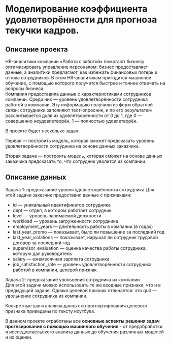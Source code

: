 # Моделирование коэффициента удовлетворённости для прогноза текучки кадров.

## Описание проекта

HR-аналитики компании «Работа с заботой» помогают бизнесу оптимизировать управление персоналом: бизнес предоставляет данные, а аналитики предлагают, как избежать финансовых потерь и оттока сотрудников. В этом HR-аналитикам пригодится машинное обучение, с помощью которого получится быстрее и точнее отвечать на вопросы бизнеса.  
Компания предоставила данные с характеристиками сотрудников компании. Среди них — уровень удовлетворённости сотрудника работой в компании. Эту информацию получили из форм обратной связи: сотрудники заполняют тест-опросник, и по его результатам рассчитывается доля их удовлетворённости от 0 до 1, где 0 — совершенно неудовлетворён, 1 — полностью удовлетворён.   

В проекте будет несколько задач:  

Первая — построить модель, которая сможет предсказать уровень удовлетворённости сотрудника на основе данных заказчика. 

Вторая задача — построить модель, которая сможет на основе данных заказчика предсказать то, что сотрудник уволится из компании.

## Описание данных
Задача 1: предсказание уровня удовлетворённости сотрудника
Для этой задачи заказчик предоставил данные с признаками:
- id — уникальный идентификатор сотрудника  
- dept — отдел, в котором работает сотрудник  
- level — уровень занимаемой должности  
- workload — уровень загруженности сотрудника  
- employment_years — длительность работы в компании (в годах)  
- last_year_promo — показывает, было ли повышение за последний год  
- last_year_violations — показывает, нарушал ли сотрудник трудовой договор за последний год  
- supervisor_evaluation — оценка качества работы сотрудника, которую дал руководитель  
- salary — ежемесячная зарплата сотрудника  
- job_satisfaction_rate — уровень удовлетворённости сотрудника работой в компании, целевой признак.

Задача 2: предсказание увольнения сотрудника из компании  
Для этой задачи можно использовать те же входные признаки, что и в предыдущей задаче. Однако целевой признак отличается: это quit — увольнение сотрудника из компании.

Конкретные шаги анализа данных и прогнорзирования целевого признака приведены по тексту ноутбука.  

В данном проекте отработаны все **основные аспекты решения задач прогнзирования с помощью машинного обучения** - от предобработки и исследовтаельского анализа данных до обучения различных моделей и их оценки.
